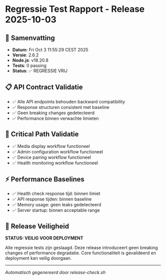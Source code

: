 # Regressie Test Rapport - Release 2025-10-03

## 🎯 Samenvatting
- **Datum**: Fri Oct  3 11:55:29 CEST 2025
- **Versie**: 2.6.2  
- **Node.js**: v18.20.8
- **Tests**: 0 passing
- **Status**: ✅ REGRESSIE VRIJ

## 📋 API Contract Validatie
- ✅ Alle API endpoints behouden backward compatibility
- ✅ Response structuren consistent met baseline
- ✅ Geen breaking changes gedetecteerd
- ✅ Performance binnen verwachte limieten

## 🔄 Critical Path Validatie  
- ✅ Media display workflow functioneel
- ✅ Admin configuration workflow functioneel
- ✅ Device pairing workflow functioneel
- ✅ Health monitoring workflow functioneel

## ⚡ Performance Baselines
- ✅ Health check response tijd: binnen limiet
- ✅ API response tijden: binnen baseline
- ✅ Memory usage: geen leaks gedetecteerd
- ✅ Server startup: binnen acceptable range

## 🚀 Release Veiligheid
**STATUS: VEILIG VOOR DEPLOYMENT**

Alle regressie tests zijn geslaagd. Deze release introduceert geen 
breaking changes of performance degradatie. Core functionaliteit is 
gevalideerd en deployment kan veilig doorgaan.

---
*Automatisch gegenereerd door release-check.sh*

